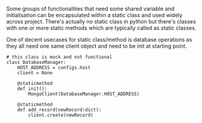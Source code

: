 Some groups of functionalities that need some shared variable and initialisation can be encapsulated within a static class and used widely across project. There's actually no static class in python but there's classes with one or more static methods which are typically called as static classes.

One of decent usecases for static class/method is database operations as they all need one same client object and need to be init at starting point.

```
# this class is mock and not functional
class DatabaseManager:
    HOST_ADDRESS = configs.host
    client = None
    
    @staticmethod
    def init():
        MongoClient(DatabaseManager.HOST_ADDRESS)
        
    @staticmethod
    def add_record(newRecord:dict):
        client.create(newRecord)
```
